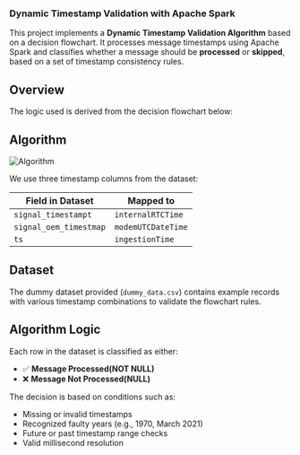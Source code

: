 ### Dynamic Timestamp Validation with Apache Spark

This project implements a **Dynamic Timestamp Validation Algorithm** based on a decision flowchart. It processes message timestamps using Apache Spark and classifies whether a message should be **processed** or **skipped**, based on a set of timestamp consistency rules.

##  Overview

The logic used is derived from the decision flowchart below:

## Algorithm

![Algorithm](https://github.com/user-attachments/assets/fbb3c1fd-8767-4e62-bc21-3685e197e0d2)

We use three timestamp columns from the dataset:

| Field in Dataset         | Mapped to             |
|--------------------------|-----------------------|
| `signal_timestampt`      | `internalRTCTime`     |
| `signal_oem_timestmap`   | `modemUTCDateTime`    |
| `ts`                     | `ingestionTime`       |

## Dataset

The dummy dataset provided (`dummy_data.csv`) contains example records with various timestamp combinations to validate the flowchart rules.

##  Algorithm Logic

Each row in the dataset is classified as either:
- ✅ **Message Processed(NOT NULL)**
- ❌ **Message Not Processed(NULL)**

The decision is based on conditions such as:
- Missing or invalid timestamps
- Recognized faulty years (e.g., 1970, March 2021)
- Future or past timestamp range checks
- Valid millisecond resolution
